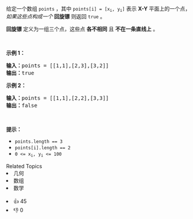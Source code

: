 <p>给定一个数组<meta charset="UTF-8" />&nbsp;<code>points</code>&nbsp;，其中<meta charset="UTF-8" />&nbsp;<code>points[i] = [x<sub>i</sub>, y<sub>i</sub>]</code>&nbsp;表示 <strong>X-Y</strong> 平面上的一个点，<em>如果这些点构成一个&nbsp;</em><strong>回旋镖</strong>&nbsp;则返回&nbsp;<code>true</code>&nbsp;。</p>

<p><strong>回旋镖</strong>&nbsp;定义为一组三个点，这些点&nbsp;<strong>各不相同</strong>&nbsp;且&nbsp;<strong>不在一条直线上</strong>&nbsp;。</p>

<p>&nbsp;</p>

<p><strong>示例 1：</strong></p>

<pre>
<strong>输入：</strong>points = [[1,1],[2,3],[3,2]]
<strong>输出：</strong>true
</pre>

<p><strong>示例 2：</strong></p>

<pre>
<strong>输入：</strong>points = [[1,1],[2,2],[3,3]]
<strong>输出：</strong>false</pre>

<p>&nbsp;</p>

<p><strong>提示：</strong></p>
<meta charset="UTF-8" />

<ul>
	<li><code>points.length == 3</code></li>
	<li><code>points[i].length == 2</code></li>
	<li><code>0 &lt;= x<sub>i</sub>, y<sub>i</sub>&nbsp;&lt;= 100</code></li>
</ul>
<div><div>Related Topics</div><div><li>几何</li><li>数组</li><li>数学</li></div></div><br><div><li>👍 45</li><li>👎 0</li></div>